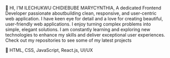  👋 HI, I'M ILECHUKWU CHIDIEBUBE MARYCYNTHIA,
 A dedicated Frontend Developer passionate aboutbuilding clean, responsive, and user-centric web application. 
 I have keen eye for detail and a love for creating beautiful, user-friendly web applications. I enjoy turning complex problems into simple, elegant solutions.
 I am constantly learning and exploring new technologies to enhance my skills and deliver exceptional user experiences. Check out my repositories to see some of my latest projects

 💼 HTML, CSS, JavaScript, React.js, UI/UX

<!---
Didicynthia/Didicynthia is a ✨ special ✨ repository because its `README.md` (this file) appears on your GitHub profile.
You can click the Preview link to take a look at your changes.
--->
